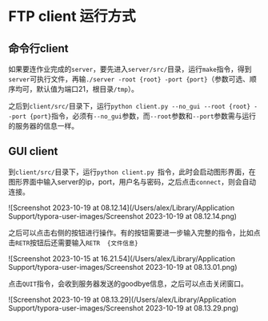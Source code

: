 # FTP client 运行方式

## 命令行client

如果要连作业完成的```server```，要先进入```server/src/```目录，运行```make```指令，得到```server```可执行文件，再输```./server -root {root} -port {port}```（参数可选、顺序均可，默认值为端口21，根目录```/tmp```）。

之后到```client/src/```目录下，运行```python client.py --no_gui --root {root} --port {port}```指令，必须有```--no_gui```参数，而```--root```参数和```--port```参数需与运行的服务器的信息一样。

## GUI client

到```client/src/```目录下，运行```python client.py ```指令，此时会启动图形界面，在图形界面中输入server的ip，port，用户名与密码，之后点击```connect```，则会自动连接。

![Screenshot 2023-10-19 at 08.12.14](/Users/alex/Library/Application Support/typora-user-images/Screenshot 2023-10-19 at 08.12.14.png)

之后可以点击右侧的按钮进行操作。有的按钮需要进一步输入完整的指令，比如点击```RETR```按钮后还需要输入```RETR  {文件信息}```

![Screenshot 2023-10-15 at 16.21.54](/Users/alex/Library/Application Support/typora-user-images/Screenshot 2023-10-19 at 08.13.01.png)

点击```QUIT```指令，会收到服务器发送的goodbye信息，之后可以点击关闭窗口。

![Screenshot 2023-10-19 at 08.13.29](/Users/alex/Library/Application Support/typora-user-images/Screenshot 2023-10-19 at 08.13.29.png)